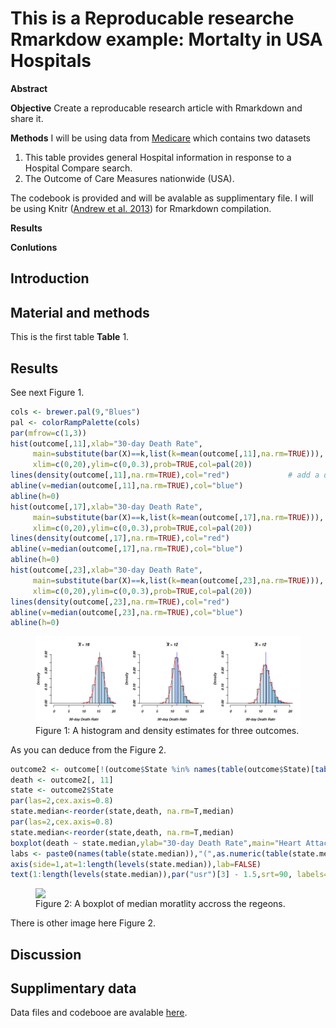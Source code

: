 












This is a Reproducable researche Rmarkdow example: Mortalty in USA Hospitals
========================================================



**Abstract**


__Objective__
Create a reproducable research article with Rmarkdown and share it.  

__Methods__
I will be using data from [Medicare](http://hospitalcompare.hhs.gov) which contains two datasets


1. This table provides general Hospital information in response to a Hospital Compare search.
2. The Outcome of Care Measures nationwide (USA).


The codebook is provided and will be avalable as supplimentary file. 
I will be using Knitr (<a href="http://yihui.name/knitr/">Andrew et al. 2013</a>) for Rmarkdown compilation.

__Results__


__Conlutions__

Introduction
------------


Material and methods
------------
This is the first table __Table__ 1.




Results
------------
See next Figure 1.







```r
cols <- brewer.pal(9,"Blues")
pal <- colorRampPalette(cols)
par(mfrow=c(1,3))
hist(outcome[,11],xlab="30-day Death Rate",
     main=substitute(bar(X)==k,list(k=mean(outcome[,11],na.rm=TRUE))),
     xlim=c(0,20),ylim=c(0,0.3),prob=TRUE,col=pal(20))
lines(density(outcome[,11],na.rm=TRUE),col="red")             # add a density estimate with defaults
abline(v=median(outcome[,11],na.rm=TRUE),col="blue")
abline(h=0)
hist(outcome[,17],xlab="30-day Death Rate",
     main=substitute(bar(X)==k,list(k=mean(outcome[,17],na.rm=TRUE))),
     xlim=c(0,20),ylim=c(0,0.3),prob=TRUE,col=pal(20))
lines(density(outcome[,17],na.rm=TRUE),col="red") 
abline(v=median(outcome[,17],na.rm=TRUE),col="blue")
abline(h=0)
hist(outcome[,23],xlab="30-day Death Rate",
     main=substitute(bar(X)==k,list(k=mean(outcome[,23],na.rm=TRUE))),
     xlim=c(0,20),ylim=c(0,0.3),prob=TRUE,col=pal(20))
lines(density(outcome[,23],na.rm=TRUE),col="red") 
abline(v=median(outcome[,23],na.rm=TRUE),col="blue")
abline(h=0)
```

<figure><img src='fig/plot1.png'  style='display: block; margin: auto;'><figcaption>Figure 1: A histogram and density estimates for three outcomes.</figcaption></figure>


As you can deduce from the Figure 2.


```r
outcome2 <- outcome[!(outcome$State %in% names(table(outcome$State)[table(outcome$State)<20])),]
death <- outcome2[, 11]
state <- outcome2$State
par(las=2,cex.axis=0.8)
state.median<-reorder(state,death, na.rm=T,median)
par(las=2,cex.axis=0.8)
state.median<-reorder(state,death, na.rm=T,median)
boxplot(death ~ state.median,ylab="30-day Death Rate",main="Heart Attack 30-day Death Rate by State",xaxt="n")
labs <- paste0(names(table(state.median)),"(",as.numeric(table(state.median)),")")
axis(side=1,at=1:length(levels(state.median)),lab=FALSE)
text(1:length(levels(state.median)),par("usr")[3] - 1.5,srt=90, labels=labs, xpd=T, cex=0.7)
```

<figure><img src='fig/plot2.png'  style='display: block; margin: auto;'><figcaption>Figure 2: A boxplot of median moratlity accross the regeons.</figcaption></figure>


There is other image here Figure 2.

Discussion
------------





Supplimentary data
------------
Data files and codebooe are avalable [here](https://dl.dropboxusercontent.com/u/530192/public_data/DataMedicareMeasuresHospitals.zip).




